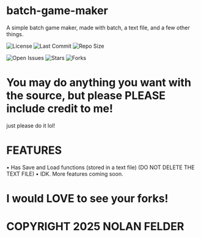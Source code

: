 # batch-game-maker
A simple batch game maker, made with batch, a text file, and a few other things.

![License](https://img.shields.io/badge/license-MIT-blue) ![Last Commit](https://img.shields.io/github/last-commit/computerguy0323/batch-game-maker) ![Repo Size](https://img.shields.io/github/repo-size/computerguy0323/batch-game-maker)

![Open Issues](https://img.shields.io/github/issues/computerguy0323/batch-game-maker) ![Stars](https://img.shields.io/github/stars/computerguy0323/batch-game-maker?style=social) ![Forks](https://img.shields.io/github/forks/computerguy0323/batch-game-maker?style=social)


# You may do anything you want with the source, but please PLEASE include credit to me!
just please do it lol!


# FEATURES

• Has Save and Load functions (stored in a text file) (DO NOT DELETE THE TEXT FILE)
• IDK. More features coming soon.

# I would LOVE to see your forks!





# COPYRIGHT 2025 NOLAN FELDER
